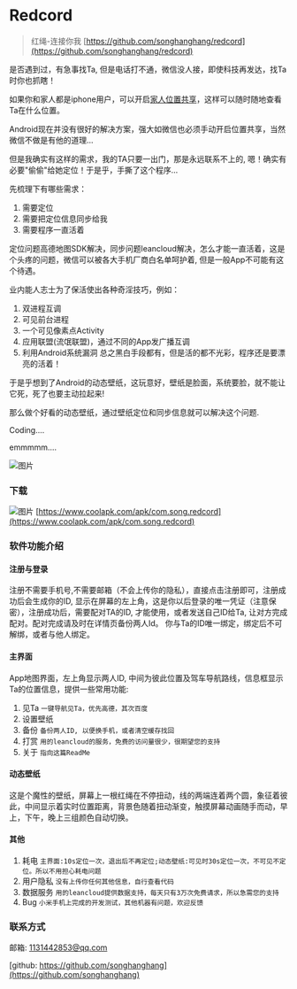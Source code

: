 # Redcord
>红绳-连接你我
[https://github.com/songhanghang/redcord](https://github.com/songhanghang/redcord)

是否遇到过，有急事找Ta, 但是电话打不通，微信没人接，即使科技再发达，找Ta时你也抓瞎！

如果你和家人都是iphone用户，可以开启[家人位置共享](https://support.apple.com/zh-cn/HT201087)，这样可以随时随地查看Ta在什么位置。

Android现在并没有很好的解决方案，强大如微信也必须手动开启位置共享，当然微信不做是有他的道理...

但是我确实有这样的需求，我的TA只要一出门，那是永远联系不上的, 嗯！确实有必要"偷偷"给她定位！于是乎，手撕了这个程序...

先梳理下有哪些需求：
1. 需要定位
2. 需要把定位信息同步给我
3. 需要程序一直活着

定位问题高德地图SDK解决，同步问题leancloud解决，怎么才能一直活着，这是个头疼的问题，微信可以被各大手机厂商白名单呵护着, 但是一般App不可能有这个待遇。

业内能人志士为了保活使出各种奇淫技巧，例如：
1. 双进程互调
2. 可见前台进程
3. 一个可见像素点Activity
4. 应用联盟(流氓联盟)，通过不同的App发广播互调
5. 利用Android系统漏洞
总之黑白手段都有，但是活的都不光彩，程序还是要漂亮的活着！

于是乎想到了Android的动态壁纸，这玩意好，壁纸是脸面，系统要脸，就不能让它死，死了也要主动拉起来!

那么做个好看的动态壁纸，通过壁纸定位和同步信息就可以解决这个问题.

Coding....

emmmmm....

![图片](https://wx1.sinaimg.cn/mw690/006292TQly1g25r4ipgbkg30bd0om4qr.gif)

### 下载
![图片](https://wx4.sinaimg.cn/mw690/006292TQly1g3ac6bxnz9j30440440b9.jpg)
[https://www.coolapk.com/apk/com.song.redcord](https://www.coolapk.com/apk/com.song.redcord)

### 软件功能介绍

#### 注册与登录
注册不需要手机号,不需要邮箱（不会上传你的隐私），直接点击注册即可，注册成功后会生成你的ID, 显示在屏幕的左上角，这是你以后登录的唯一凭证（注意保密），注册成功后，需要配对TA的ID, 才能使用，或者发送自己ID给Ta, 让对方完成配对。配对完成请及时在详情页备份两人Id。
你与Ta的ID唯一绑定，绑定后不可解绑，或者与他人绑定。

#### 主界面

App地图界面，左上角显示两人ID, 中间为彼此位置及驾车导航路线，信息框显示Ta的位置信息，提供一些常用功能:
1. 见Ta       `一键导航见Ta，优先高德，其次百度`
2. 设置壁纸
3. 备份       `备份两人ID, 以便换手机，或者清空缓存找回`
4. 打赏       `用的leancloud的服务，免费的访问量很少，很期望您的支持`
5. 关于       `指向这篇ReadMe`

#### 动态壁纸

这是个魔性的壁纸，屏幕上一根红绳在不停扭动，线的两端连着两个圆，象征着彼此，中间显示着实时位置距离，背景色随着扭动渐变，触摸屏幕动画随手而动，早上，下午，晚上三组颜色自动切换。
 


#### 其他
1. 耗电   ` 主界面:10s定位一次，退出后不再定位;动态壁纸:可见时30s定位一次，不可见不定位。所以不用担心耗电问题
`
2. 用户隐私 `没有上传你任何其他信息，自行查看代码`
3. 数据服务 `用的leancloud提供数据支持，每天只有3万次免费请求，所以急需您的支持`
4. Bug `小米手机上完成的开发测试，其他机器有问题，欢迎反馈`

### 联系方式
 

 邮箱: 1131442853@qq.com

[github: https://github.com/songhanghang](https://github.com/songhanghang)

